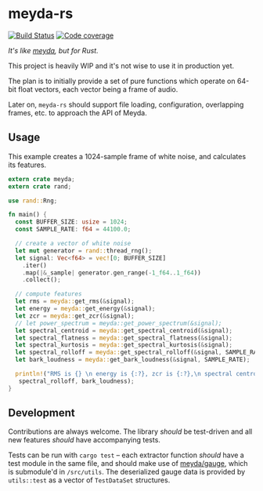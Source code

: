 # meyda-rs

[![Build Status](https://travis-ci.org/meyda/meyda-rs.svg?branch=master)](https://travis-ci.org/meyda/meyda-rs)
[![Code coverage](https://codecov.io/github/meyda/meyda-rs/coverage.svg?branch=master)](https://codecov.io/gh/meyda/meyda-rs)

_It's like [meyda](https://github.com/hughrawlinson/meyda), but for Rust._

This project is heavily WIP and it's not wise to use it in production yet.

The plan is to initially provide a set of pure functions which operate on 64-bit float vectors, each vector being a frame of audio.

Later on, `meyda-rs` should support file loading, configuration, overlapping frames, etc. to approach the API of Meyda.

## Usage

This example creates a 1024-sample frame of white noise, and calculates its features.

```rust
extern crate meyda;
extern crate rand;

use rand::Rng;

fn main() {
  const BUFFER_SIZE: usize = 1024;
  const SAMPLE_RATE: f64 = 44100.0;

  // create a vector of white noise
  let mut generator = rand::thread_rng();
  let signal: Vec<f64> = vec![0; BUFFER_SIZE]
    .iter()
    .map(|&_sample| generator.gen_range(-1_f64..1_f64))
    .collect();

  // compute features
  let rms = meyda::get_rms(&signal);
  let energy = meyda::get_energy(&signal);
  let zcr = meyda::get_zcr(&signal);
  // let power_spectrum = meyda::get_power_spectrum(&signal);
  let spectral_centroid = meyda::get_spectral_centroid(&signal);
  let spectral_flatness = meyda::get_spectral_flatness(&signal);
  let spectral_kurtosis = meyda::get_spectral_kurtosis(&signal);
  let spectral_rolloff = meyda::get_spectral_rolloff(&signal, SAMPLE_RATE, Some(0.95));
  let bark_loudness = meyda::get_bark_loudness(&signal, SAMPLE_RATE);

  println!("RMS is {} \n energy is {:?}, zcr is {:?},\n spectral centroid is {},\n spectral flatness is {},\n spectral kurtosis is {},\n spectral rolloff is {},\n Bark loudness is {:?}", rms, energy, zcr, spectral_centroid, spectral_flatness, spectral_kurtosis,
   spectral_rolloff, bark_loudness);
}

```

## Development

Contributions are always welcome. The library _should_ be test-driven and all new features _should_ have accompanying tests.

Tests can be run with `cargo test` – each extractor function _should_ have a test module in the same file, and should make use of [meyda/gauge](https://github.com/meyda/gauge), which is submodule'd in `/src/utils`. The deserialized gauge data is provided by `utils::test` as a vector of `TestDataSet` structures.
